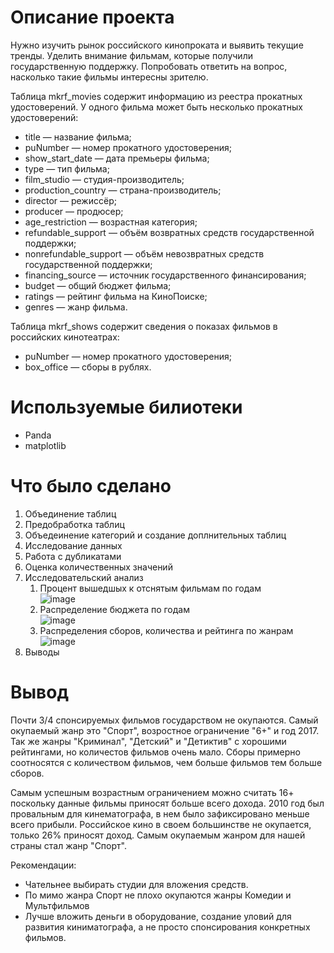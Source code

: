 # Описание проекта

Нужно изучить рынок российского кинопроката и выявить текущие тренды. Уделить внимание фильмам, которые получили государственную поддержку. Попробовать ответить на вопрос, насколько такие фильмы интересны зрителю.

Таблица mkrf_movies содержит информацию из реестра прокатных удостоверений. У одного фильма может быть несколько прокатных удостоверений:

- title — название фильма;
- puNumber — номер прокатного удостоверения;
- show_start_date — дата премьеры фильма;
- type — тип фильма;
- film_studio — студия-производитель;
- production_country — страна-производитель;
- director — режиссёр;
- producer — продюсер;
- age_restriction — возрастная категория;
- refundable_support — объём возвратных средств государственной поддержки;
- nonrefundable_support — объём невозвратных средств государственной поддержки;
- financing_source — источник государственного финансирования;
- budget — общий бюджет фильма;
- ratings — рейтинг фильма на КиноПоиске;
- genres — жанр фильма.

Таблица mkrf_shows содержит сведения о показах фильмов в российских кинотеатрах:

- puNumber — номер прокатного удостоверения;
- box_office — сборы в рублях.

# Используемые билиотеки

- Panda
- matplotlib

# Что было сделано

1. Объединение таблиц
2. Предобработка таблиц
3. Объедеинение категорий и создание доплнительных таблиц
4. Исследование данных
5. Работа с дубликатами
6. Оценка количественных значений
7. Исследовательский анализ
    1. Процент вышедшых к отснятым фильмам по годам  
    ![image](https://github.com/Rook-Black/Practicum/assets/108406912/5aa69b6a-d156-4fa1-bfa6-98c6fddc7995)  
    2. Распределение бюджета по годам  
    ![image](https://github.com/Rook-Black/Practicum/assets/108406912/505701a7-5517-4401-bdc3-0c691c8b7ec9)  
    3. Распределения сборов, количества и рейтинга по жанрам  
    ![image](https://github.com/Rook-Black/Practicum/assets/108406912/53657755-28bd-4c09-85e1-ca8196d544c1)  
8. Выводы

# Вывод

Почти 3/4 спонсируемых фильмов государством не окупаются. Самый окупаемый жанр это "Спорт", возростное ограничение "6+" и год 2017. Так же жанры "Криминал", "Детский" и "Детиктив" с хорошими рейтингами, но количестов фильмов очень мало. Сборы примерно соотносятся с количеством фильмов, чем больше фильмов тем больше сборов.


Самым успешным возрастным ограничением можно считать 16+ поскольку данные фильмы приносят больше всего дохода. 2010 год был провальным для кинематографа, в нем было зафиксировано меньше всего прибыли. Российское кино в своем большинстве не окупается, только 26% приносят доход. Самым окупаемым жанром для нашей страны стал жанр "Спорт".

Рекомендации:

- Чательнее выбирать студии для вложения средств.
- По мимо жанра Спорт не плохо окупаются жанры Комедии и Мультфильмов
- Лучше вложить деньги в оборудование, создание уловий для развития киниматографа, а не просто спонсирования конкретных фильмов.
    
